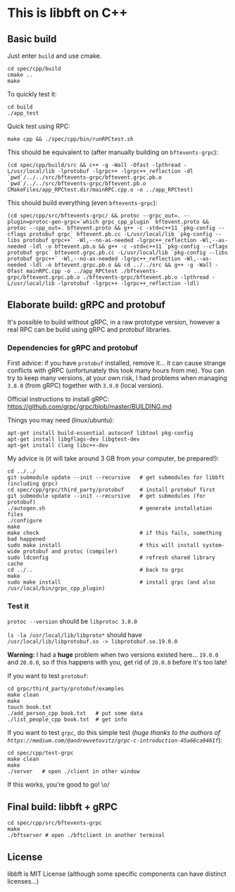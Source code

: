 # This is libbft on C++

## Basic build

Just enter `build` and use cmake.

```
cd spec/cpp/build
cmake ..
make
```

To quickly test it:
```
cd build
./app_test
```

Quick test using RPC:
```
make cpp && ./spec/cpp/bin/runRPCtest.sh 
```

This should be equivalent to (after manually building on `bftevents-grpc`):
```
(cd spec/cpp/build/src && c++ -g -Wall -Ofast -lpthread -L/usr/local/lib -lprotobuf -lgrpc++ -lgrpc++_reflection -dl `pwd`/../../src/bftevents-grpc/bftevent.grpc.pb.o `pwd`/../../src/bftevents-grpc/bftevent.pb.o CMakeFiles/app_RPCtest.dir/mainRPC.cpp.o -o ../app_RPCtest)
```

This should build everything (even `bftevents-grpc`):
```
(cd spec/cpp/src/bftevents-grpc/ && protoc --grpc_out=. --plugin=protoc-gen-grpc=`which grpc_cpp_plugin` bftevent.proto && protoc --cpp_out=. bftevent.proto && g++ -c -std=c++11 `pkg-config --cflags protobuf grpc` bftevent.pb.cc -L/usr/local/lib `pkg-config --libs protobuf grpc++` -Wl,--no-as-needed -lgrpc++_reflection -Wl,--as-needed -ldl -o bftevent.pb.o && g++ -c -std=c++11 `pkg-config --cflags protobuf grpc` bftevent.grpc.pb.cc -L/usr/local/lib `pkg-config --libs protobuf grpc++` -Wl,--no-as-needed -lgrpc++_reflection -Wl,--as-needed -ldl -o bftevent.grpc.pb.o && cd ../../src && g++ -g -Wall -Ofast mainRPC.cpp -o ../app_RPCtest ./bftevents-grpc/bftevent.grpc.pb.o ./bftevents-grpc/bftevent.pb.o -lpthread -L/usr/local/lib -lprotobuf -lgrpc++ -lgrpc++_reflection -ldl)
```


## Elaborate build: gRPC and protobuf

It's possible to build without gRPC, in a raw prototype version, however a real RPC can be build using gRPC and protobuf libraries.

### Dependencies for gRPC and protobuf

First advice: if you have `protobuf` installed, remove it... it can cause strange conflicts with gRPC (unfortunately this took many hours from me).
You can try to keep many versions, at your own risk, I had problems when managing `3.8.0` (from gRPC) together with `3.9.0` (local version).

Official instructions to install gRPC: https://github.com/grpc/grpc/blob/master/BUILDING.md

Things you may need (linux/ubuntu):
```
apt-get install build-essential autoconf libtool pkg-config
apt-get install libgflags-dev libgtest-dev
apt-get install clang libc++-dev
```

My advice is (it will take around 3 GB from your computer, be prepared!):

```
cd ../../
git submodule update --init --recursive   # get submodules for libbft (including grpc)
cd spec/cpp/grpc/third_party/protobuf     # install protobuf first
git submodule update --init --recursive   # get submodules (for protobuf)
./autogen.sh                              # generate installation files
./configure
make
make check                                # if this fails, something bad happened
sudo make install                         # this will install system-wide protobuf and protoc (compiler)
sudo ldconfig                             # refresh shared library cache
cd ../..                                  # back to grpc
make
sudo make install                         # install grpc (and also /usr/local/bin/grpc_cpp_plugin)
```

### Test it

`protoc --version`  should be `libprotoc 3.8.0`

`ls -la /usr/local/lib/libproto*` should have `/usr/local/lib/libprotobuf.so -> libprotobuf.so.19.0.0`

**Warning:** I had a **huge** problem when two versions existed here... `19.0.0` and `20.0.0`, so if this happens with you, get rid of `20.0.0` before it's too late!

If you want to test `protobuf`:
```
cd grpc/third_party/protobuf/examples
make clean
make
touch book.txt
./add_person_cpp book.txt   # put some data
./list_people_cpp book.txt  # get info
```

If you want to test `grpc`, do this simple test (_huge thanks to the authors of `https://medium.com/@andrewvetovitz/grpc-c-introduction-45a66ca9461f`_):
```
cd spec/cpp/test-grpc
make clean
make
./server   # open ./client in other window
```

If this works, you're good to go! \o/

## Final build: libbft + gRPC

```
cd spec/cpp/src/bftevents-grpc
make
./bftserver # open ./bftclient in another terminal

```


## License

libbft is MIT License (although some specific components can have distinct licenses...)
